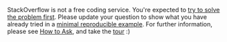 StackOverflow is not a free coding service. You're expected to [try to solve the problem first](https://meta.stackoverflow.com/questions/261592/how-much-research-effort-is-expected-of-stack-overflow-users). Please update your question to show what you have already tried in a [minimal reproducible example](https://stackoverflow.com/help/minimal-reproducible-example). For further information, please see [How to Ask](https://stackoverflow.com/questions/how-to-ask), and take the [tour](https://stackoverflow.com/tour) :)
